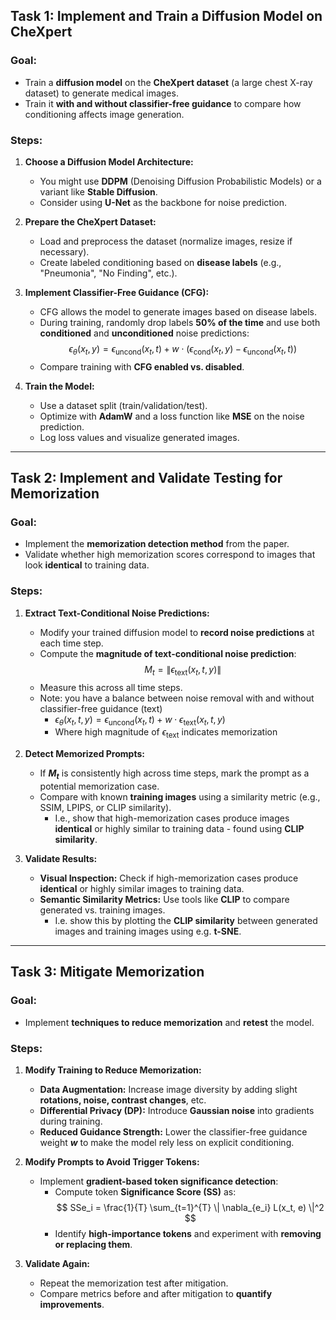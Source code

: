 ## **Task 1: Implement and Train a Diffusion Model on CheXpert**
### **Goal:**  
- Train a **diffusion model** on the **CheXpert dataset** (a large chest X-ray dataset) to generate medical images.
- Train it **with and without classifier-free guidance** to compare how conditioning affects image generation.

### **Steps:**
1. **Choose a Diffusion Model Architecture:**  
   - You might use **DDPM** (Denoising Diffusion Probabilistic Models) or a variant like **Stable Diffusion**.
   - Consider using **U-Net** as the backbone for noise prediction.

2. **Prepare the CheXpert Dataset:**  
   - Load and preprocess the dataset (normalize images, resize if necessary).
   - Create labeled conditioning based on **disease labels** (e.g., "Pneumonia", "No Finding", etc.).

3. **Implement Classifier-Free Guidance (CFG):**  
   - CFG allows the model to generate images based on disease labels.
   - During training, randomly drop labels **50% of the time** and use both **conditioned** and **unconditioned** noise predictions:
     $$
     \epsilon_{\theta}(x_t, y) = \epsilon_{\text{uncond}}(x_t, t) + w \cdot (\epsilon_{\text{cond}}(x_t, y) - \epsilon_{\text{uncond}}(x_t, t))
     $$
   - Compare training with **CFG enabled vs. disabled**.

4. **Train the Model:**  
   - Use a dataset split (train/validation/test).
   - Optimize with **AdamW** and a loss function like **MSE** on the noise prediction.
   - Log loss values and visualize generated images.

---

## **Task 2: Implement and Validate Testing for Memorization**
### **Goal:**  
- Implement the **memorization detection method** from the paper.
- Validate whether high memorization scores correspond to images that look **identical** to training data.

### **Steps:**
1. **Extract Text-Conditional Noise Predictions:**  
   - Modify your trained diffusion model to **record noise predictions** at each time step.
   - Compute the **magnitude of text-conditional noise prediction**:
     $$
     M_t = \| \epsilon_{\text{text}}(x_t, t, y) \|
     $$
   - Measure this across all time steps.
   - Note: you have a balance between noise removal with and without classifier-free guidance (text)
     -  $\epsilon_{\theta}(x_t, t, y) = \epsilon_{\text{uncond}}(x_t, t) + w \cdot \epsilon_{\text{text}}(x_t, t, y)$
     -  Where high magnitude of $\epsilon_{\text{text}}$ indicates memorization

2. **Detect Memorized Prompts:**  
   - If **$M_t$** is consistently high across time steps, mark the prompt as a potential memorization case.
   - Compare with known **training images** using a similarity metric (e.g., SSIM, LPIPS, or CLIP similarity).
     - I.e., show that high-memorization cases produce images **identical** or highly similar to training data - found using **CLIP similarity**.

3. **Validate Results:**
   - **Visual Inspection:** Check if high-memorization cases produce **identical** or highly similar images to training data.
   - **Semantic Similarity Metrics:** Use tools like **CLIP** to compare generated vs. training images.
     - I.e. show this by plotting the **CLIP similarity** between generated images and training images using e.g. **t-SNE**.

---

## **Task 3: Mitigate Memorization**
### **Goal:**  
- Implement **techniques to reduce memorization** and **retest** the model.

### **Steps:**
1. **Modify Training to Reduce Memorization:**
   - **Data Augmentation:** Increase image diversity by adding slight **rotations, noise, contrast changes**, etc.
   - **Differential Privacy (DP):** Introduce **Gaussian noise** into gradients during training.
   - **Reduced Guidance Strength:** Lower the classifier-free guidance weight **$w$** to make the model rely less on explicit conditioning.

2. **Modify Prompts to Avoid Trigger Tokens:**  
   - Implement **gradient-based token significance detection**:
     - Compute token **Significance Score (SS)** as:
       $$
       SSe_i = \frac{1}{T} \sum_{t=1}^{T} \| \nabla_{e_i} L(x_t, e) \|^2
       $$
     - Identify **high-importance tokens** and experiment with **removing or replacing them**.

3. **Validate Again:**  
   - Repeat the memorization test after mitigation.
   - Compare metrics before and after mitigation to **quantify improvements**.





